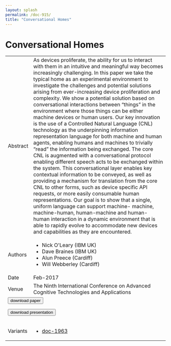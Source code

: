 ```yaml
---
layout: splash
permalink: /doc-915/
title: "Conversational Homes"
---
```


# Conversational Homes

<table>
    <tbody>
    <tr>
        <td>Abstract</td>
        <td>As devices proliferate, the ability for us to interact with them in an intuitive and meaningful way becomes increasingly challenging. In this paper we take the typical home as an experimental environment to investigate the challenges and potential solutions arising from ever-increasing device proliferation and complexity. We show a potential solution based on conversational interactions between “things” in the environment where those things can be either machine devices or human users. Our key innovation is the use of a Controlled Natural Language (CNL) technology as the underpinning information representation language for both machine and human agents, enabling humans and machines to trivially “read” the information being exchanged. The core CNL is augmented with a conversational protocol enabling different speech acts to be exchanged within the system. This conversational layer enables key contextual information to be conveyed, as well as providing a mechanism for translation from the core CNL to other forms, such as device specific API requests, or more easily consumable human representations. Our goal is to show that a single, uniform language can support machine- machine, machine-human, human-machine and human-human interaction in a dynamic environment that is able to rapidly evolve to accommodate new devices and capabilities as they are encountered.</td>
    </tr>
    <tr>
        <td>Authors</td>
        <td>
            <ul>
                <li>Nick O'Leary (IBM UK)</li>
                <li>Dave Braines (IBM UK)</li>
                <li>Alun Preece (Cardiff)</li>
                <li>Will Webberley (Cardiff)</li>
            </ul>
        </td>
    </tr>
    <tr>
        <td>Date</td>
        <td>Feb-2017</td>
    </tr>
    <tr>
        <td>Venue</td>
        <td>The Ninth International Conference on Advanced Cognitive Technologies and Applications</td>
    </tr>
        <tr>
            <td colspan="2">
                <form method="get" action="https://dais-ita.org/sites/default/files/Conversational_homes.pdf">
                    <button type="submit">download paper</button>
                </form>
                <form method="get" action="https://dais-ita.org/sites/default/files/Conversational homes v1.0.pdf">
                    <button type="submit">download presentation</button>
                </form>
            </td>
        </tr>
        <tr>
            <td>Variants</td>
            <td>
                <ul>
                    <li><a href="${varId}">doc-1963</a></li>
                </ul>
            </td>
        </tr>
    </tbody>
</table>
